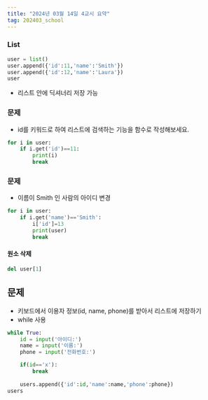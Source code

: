 ```yaml
---
title: "2024년 03월 14일 4교시 요약"
tag: 202403_school
---
```


### List

```py
user = list()
user.append({'id':11,'name':'Smith'})
user.append({'id':12,'name':'Laura'})
user
```

- 리스트 안에 딕셔너리 저장 가능

### 문제

- id를 키워드로 하여 리스트에 검색하는 기능을 함수로 작성해보세요.

```py
for i in user:
    if i.get('id')==11:
        print(i)
        break
```

### 문제

- 이름이 Smith 인 사람의 아이디 변경

```py
for i in user:
    if i.get('name')=='Smith':
        i['id']=13
        print(user)
        break
```

#### 원소 삭제

```py
del user[1]
```

## 문제

- 키보드에서 이용자 정보(id, name, phone)를 받아서 리스트에 저장하기
- while 사용

```py
while True:
    id = input('아이디:')
    name = input('이름:')
    phone = input('전화번호:')

    if(id=='x'):
        break
        
    users.append({'id':id,'name':name,'phone':phone})
users
```

